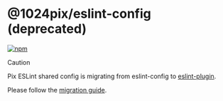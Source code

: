 # @1024pix/eslint-config (deprecated)

[![npm](https://img.shields.io/npm/v/@1024pix/eslint-config)](https://npmjs.com/package/@1024pix/eslint-config)

> [!CAUTION]
> Pix ESLint shared config is migrating from eslint-config to [eslint-plugin](https://github.com/1024pix/eslint-plugin/pull/22).
>
> Please follow the [migration guide](https://github.com/1024pix/eslint-plugin/blob/a95e743d843847de798b52dac3f746ab19519a8b/readme.md#v120).
